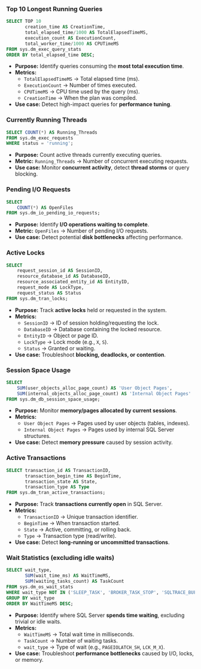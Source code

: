 ### Top 10 Longest Running Queries
```sql
SELECT TOP 10
       creation_time AS CreationTime,
       total_elapsed_time/1000 AS TotalElapsedTimeMS,
       execution_count AS ExecutionCount,
       total_worker_time/1000 AS CPUTimeMS
FROM sys.dm_exec_query_stats
ORDER BY total_elapsed_time DESC;
```
* **Purpose:** Identify queries consuming the **most total execution time**.
* **Metrics:**
  * `TotalElapsedTimeMS` → Total elapsed time (ms).
  * `ExecutionCount` → Number of times executed.
  * `CPUTimeMS` → CPU time used by the query (ms).
  * `CreationTime` → When the plan was compiled.
* **Use case:** Detect high-impact queries for **performance tuning**.

### Currently Running Threads
```sql
SELECT COUNT(*) AS Running_Threads
FROM sys.dm_exec_requests
WHERE status = 'running';
```
* **Purpose:** Count active threads currently executing queries.
* **Metric:** `Running_Threads` → Number of concurrent executing requests.
* **Use case:** Monitor **concurrent activity**, detect **thread storms** or query blocking.

### Pending I/O Requests
```sql
SELECT 
    COUNT(*) AS OpenFiles
FROM sys.dm_io_pending_io_requests;
```
* **Purpose:** Identify **I/O operations waiting to complete**.
* **Metric:** `OpenFiles` → Number of pending I/O requests.
* **Use case:** Detect potential **disk bottlenecks** affecting performance.

### Active Locks
```sql
SELECT 
    request_session_id AS SessionID,
    resource_database_id AS DatabaseID,
    resource_associated_entity_id AS EntityID,
    request_mode AS LockType,
    request_status AS Status
FROM sys.dm_tran_locks;
```
* **Purpose:** Track **active locks** held or requested in the system.
* **Metrics:**
  * `SessionID` → ID of session holding/requesting the lock.
  * `DatabaseID` → Database containing the locked resource.
  * `EntityID` → Object or page ID.
  * `LockType` → Lock mode (e.g., `X`, `S`).
  * `Status` → Granted or waiting.
* **Use case:** Troubleshoot **blocking, deadlocks, or contention**.

### Session Space Usage
```sql
SELECT 
    SUM(user_objects_alloc_page_count) AS 'User Object Pages',
    SUM(internal_objects_alloc_page_count) AS 'Internal Object Pages'
FROM sys.dm_db_session_space_usage;
```
* **Purpose:** Monitor **memory/pages allocated by current sessions**.
* **Metrics:**
  * `User Object Pages` → Pages used by user objects (tables, indexes).
  * `Internal Object Pages` → Pages used by internal SQL Server structures.
* **Use case:** Detect **memory pressure** caused by session activity.

### Active Transactions
```sql
SELECT transaction_id AS TransactionID,
       transaction_begin_time AS BeginTime,
       transaction_state AS State,
       transaction_type AS Type
FROM sys.dm_tran_active_transactions;
```
* **Purpose:** Track **transactions currently open** in SQL Server.
* **Metrics:**
  * `TransactionID` → Unique transaction identifier.
  * `BeginTime` → When transaction started.
  * `State` → Active, committing, or rolling back.
  * `Type` → Transaction type (read/write).
* **Use case:** Detect **long-running or uncommitted transactions**.

### Wait Statistics (excluding idle waits)
```sql
SELECT wait_type, 
       SUM(wait_time_ms) AS WaitTimeMS, 
       SUM(waiting_tasks_count) AS TaskCount
FROM sys.dm_os_wait_stats
WHERE wait_type NOT IN ('SLEEP_TASK', 'BROKER_TASK_STOP', 'SQLTRACE_BUFFER_FLUSH')
GROUP BY wait_type
ORDER BY WaitTimeMS DESC;
```
* **Purpose:** Identify where SQL Server **spends time waiting**, excluding trivial or idle waits.
* **Metrics:**
  * `WaitTimeMS` → Total wait time in milliseconds.
  * `TaskCount` → Number of waiting tasks.
  * `wait_type` → Type of wait (e.g., `PAGEIOLATCH_SH`, `LCK_M_X`).
* **Use case:** Troubleshoot **performance bottlenecks** caused by I/O, locks, or memory.